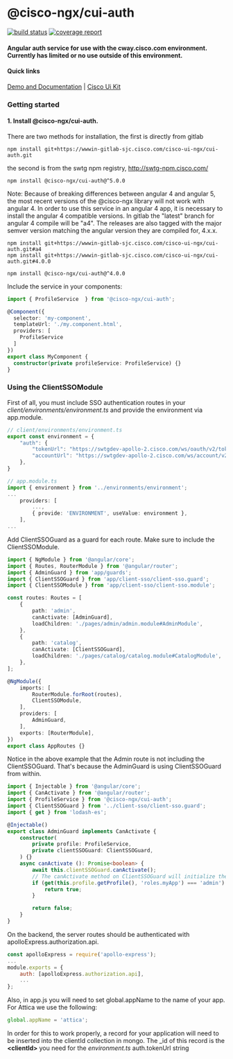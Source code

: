 # @cisco-ngx/cui-auth
[![build status](https://wwwin-gitlab-sjc.cisco.com/cisco-ui-ngx/cui-auth/badges/master/build.svg)](https://wwwin-gitlab-sjc.cisco.com/cisco-ui-ngx/cui-auth/commits/master)
[![coverage report](https://wwwin-gitlab-sjc.cisco.com/cisco-ui-ngx/cui-auth/badges/master/coverage.svg)](https://wwwin-gitlab-sjc.cisco.com/cisco-ui-ngx/cui-auth/commits/master)

#### Angular auth service for use with the cway.cisco.com environment. Currently has limited or no use outside of this environment. 

#### Quick links
[Demo and Documentation](http://swtg-rtp-dev-7/angular4/) |
[Cisco Ui Kit](http://cisco-ui.cisco.com/)

### Getting started
#### 1. Install @cisco-ngx/cui-auth.
There are two methods for installation, the first is directly from gitlab
```
npm install git+https://wwwin-gitlab-sjc.cisco.com/cisco-ui-ngx/cui-auth.git
```
the second is from the swtg npm registry, http://swtg-npm.cisco.com/
```
npm install @cisco-ngx/cui-auth@^5.0.0
```

Note: Because of breaking differences between angular 4 and angular 5, the most recent versions of the @cisco-ngx library will not work with angular 4. In order to use this service in an angular 4 app, it is necessary to install the angular 4 compatible versions. In gitlab the "latest" branch for angular 4 compile will be "a4". The releases are also tagged with the major semver version matching the angular version they are compiled for, 4.x.x. 
```
npm install git+https://wwwin-gitlab-sjc.cisco.com/cisco-ui-ngx/cui-auth.git#a4
npm install git+https://wwwin-gitlab-sjc.cisco.com/cisco-ui-ngx/cui-auth.git#4.0.0
```
```
npm install @cisco-ngx/cui-auth@^4.0.0
```

Include the service in your components:
```typescript
import { ProfileService  } from '@cisco-ngx/cui-auth';

@Component({
  selector: 'my-component',
  templateUrl: './my.component.html',
  providers: [
    ProfileService
  ]
})
export class MyComponent {
  constructor(private profileService: ProfileService) {}
}
```

### Using the ClientSSOModule
First of all, you must include SSO authentication routes in your *client/environments/environment.ts* and provide the environment via app.module.
```typescript
// client/environments/environment.ts
export const environment = {
	"auth": {
		"tokenUrl": "https://swtgdev-apollo-2.cisco.com/ws/oauth/v2/token/cway/<clientId>",
		"accountUrl": "https://swtgdev-apollo-2.cisco.com/ws/account/v2/"
	},
}

// app.module.ts
import { environment } from '../environments/environment';
...
	providers: [
		...,
		{ provide: 'ENVIRONMENT', useValue: environment },
	],
...
```
Add ClientSSOGuard as a guard for each route. Make sure to include the ClientSSOModule.
```typescript
import { NgModule } from '@angular/core';
import { Routes, RouterModule } from '@angular/router';
import { AdminGuard } from 'app/guards';
import { ClientSSOGuard } from 'app/client-sso/client-sso.guard';
import { ClientSSOModule } from 'app/client-sso/client-sso.module';

const routes: Routes = [
	{
		path: 'admin',
		canActivate: [AdminGuard],
		loadChildren: './pages/admin/admin.module#AdminModule',
	},
	{
		path: 'catalog',
		canActivate: [ClientSSOGuard],
		loadChildren: './pages/catalog/catalog.module#CatalogModule',
	},
];

@NgModule({
	imports: [
		RouterModule.forRoot(routes),
		ClientSSOModule,
	],
	providers: [
		AdminGuard,
	],
	exports: [RouterModule],
})
export class AppRoutes {}
```

Notice in the above example that the Admin route is not including the ClientSSOGuard. That's because the AdminGuard is using ClientSSOGuard from within.
```typescript
import { Injectable } from '@angular/core';
import { CanActivate } from '@angular/router';
import { ProfileService } from '@cisco-ngx/cui-auth';
import { ClientSSOGuard } from '../client-sso/client-sso.guard';
import { get } from 'lodash-es';

@Injectable()
export class AdminGuard implements CanActivate {
	constructor(
		private profile: ProfileService,
		private clientSSOGuard: ClientSSOGuard,
	) {}
	async canActivate (): Promise<boolean> {
		await this.clientSSOGuard.canActivate();
		// The canActivate method on ClientSSOGuard will initialize the profile service
		if (get(this.profile.getProfile(), 'roles.myApp') === 'admin') {
			return true;
		}

		return false;
	}
}
```

On the backend, the server routes should be authenticated with apolloExpress.authorization.api. 
```javascript
const apolloExpress = require('apollo-express');
...
module.exports = {
	auth: [apolloExpress.authorization.api],
	...
};
```
Also, in app.js you will need to set global.appName to the name of your app. For Attica we use the following:
```javascript
global.appName = 'attica';
```

In order for this to work properly, a record for your application will need to be inserted into the clientId collection in mongo. The \_id of this record is the __\<clientId\>__ you need for the *environment.ts* auth.tokenUrl string

